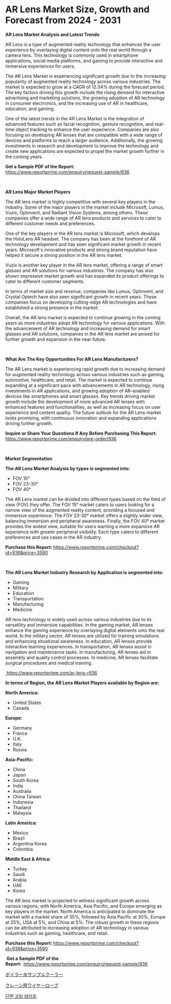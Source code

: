 <p><h1>AR Lens Market Size, Growth and Forecast from 2024 - 2031</h1></p><p><strong>AR Lens Market Analysis and Latest Trends</strong></p>
<p><p>AR Lens is a type of augmented reality technology that enhances the user experience by overlaying digital content onto the real world through a camera lens. This technology is commonly used in smartphone applications, social media platforms, and gaming to provide interactive and immersive experiences for users.</p><p>The AR Lens Market is experiencing significant growth due to the increasing popularity of augmented reality technology across various industries. The market is expected to grow at a CAGR of 12.04% during the forecast period. The key factors driving this growth include the rising demand for interactive advertising and marketing solutions, the growing adoption of AR technology in consumer electronics, and the increasing use of AR in healthcare, education, and gaming.</p><p>One of the latest trends in the AR Lens Market is the integration of advanced features such as facial recognition, gesture recognition, and real-time object tracking to enhance the user experience. Companies are also focusing on developing AR lenses that are compatible with a wide range of devices and platforms to reach a larger audience. Additionally, the growing investments in research and development to improve the technology and create new applications are expected to propel the market growth further in the coming years.</p></p>
<p><strong>Get a Sample PDF of the Report:&nbsp;</strong> <a href="https://www.reportprime.com/enquiry/request-sample/936">https://www.reportprime.com/enquiry/request-sample/936</a></p>
<p>&nbsp;</p>
<p><strong>AR Lens Major Market Players</strong></p>
<p><p>The AR lens market is highly competitive with several key players in the industry. Some of the major players in the market include Microsoft, Lumus, Vuzix, Optinvent, and Radiant Vision Systems, among others. These companies offer a wide range of AR lens products and services to cater to different customer needs and preferences.</p><p>One of the key players in the AR lens market is Microsoft, which develops the HoloLens AR headset. The company has been at the forefront of AR technology development and has seen significant market growth in recent years. Microsoft's innovative products and strong brand reputation have helped it secure a strong position in the AR lens market.</p><p>Vuzix is another key player in the AR lens market, offering a range of smart glasses and AR solutions for various industries. The company has also shown impressive market growth and has expanded its product offerings to cater to different customer segments.</p><p>In terms of market size and revenue, companies like Lumus, Optinvent, and Crystal Optech have also seen significant growth in recent years. These companies focus on developing cutting-edge AR technologies and have established a strong presence in the market.</p><p>Overall, the AR lens market is expected to continue growing in the coming years as more industries adopt AR technology for various applications. With the advancement of AR technology and increasing demand for smart glasses and AR solutions, companies in the AR lens market are poised for further growth and expansion in the near future.</p></p>
<p>&nbsp;</p>
<p><strong>What Are The Key Opportunities For AR Lens Manufacturers?</strong></p>
<p><p>The AR Lens market is experiencing rapid growth due to increasing demand for augmented reality technology across various industries such as gaming, automotive, healthcare, and retail. The market is expected to continue expanding at a significant pace with advancements in AR technology, rising investments in AR applications, and growing adoption of AR-enabled devices like smartphones and smart glasses. Key trends driving market growth include the development of more advanced AR lenses with enhanced features and functionalities, as well as increasing focus on user experience and content quality. The future outlook for the AR Lens market looks promising, with continuous innovation and expanding applications driving further growth.</p></p>
<p><strong>Inquire or Share Your Questions If Any Before Purchasing This Report:</strong> <a href="https://www.reportprime.com/enquiry/pre-order/936">https://www.reportprime.com/enquiry/pre-order/936</a></p>
<p>&nbsp;</p>
<p><strong>Market Segmentation</strong></p>
<p><strong>The AR Lens Market Analysis by types is segmented into:</strong></p>
<p><ul><li>FOV 15°</li><li>FOV 23-30°</li><li>FOV 40°</li></ul></p>
<p><p>The AR Lens market can be divided into different types based on the field of view (FOV) they offer. The FOV 15° market caters to users looking for a narrow view of the augmented reality content, providing a focused and immersive experience. The FOV 23-30° market offers a slightly wider view, balancing immersion and peripheral awareness. Finally, the FOV 40° market provides the widest view, suitable for users wanting a more expansive AR experience with greater peripheral visibility. Each type caters to different preferences and use cases in the AR industry.</p></p>
<p><strong>Purchase this Report:&nbsp;</strong><a href="https://www.reportprime.com/checkout?id=936&price=3590">https://www.reportprime.com/checkout?id=936&price=3590</a></p>
<p>&nbsp;</p>
<p><strong>The AR Lens Market Industry Research by Application is segmented into:</strong></p>
<p><ul><li>Gaming</li><li>Military</li><li>Education</li><li>Transportation</li><li>Manufacturing</li><li>Medicine</li></ul></p>
<p><p>AR lens technology is widely used across various industries due to its versatility and immersive capabilities. In the gaming market, AR lenses enhance the gaming experience by overlaying digital elements onto the real world. In the military sector, AR lenses are utilized for training simulations and enhancing situational awareness. In education, AR lenses provide interactive learning experiences. In transportation, AR lenses assist in navigation and maintenance tasks. In manufacturing, AR lenses aid in assembly and quality control processes. In medicine, AR lenses facilitate surgical procedures and medical training.</p></p>
<p><a href="https://www.reportprime.com/ar-lens-r936">&nbsp;https://www.reportprime.com/ar-lens-r936</a></p>
<p><strong>In terms of Region, the AR Lens Market Players available by Region are:</strong></p>
<p>
    <p> <strong> North America: </strong>
        <ul>
            <li>United States</li>
            <li>Canada</li>
        </ul>
        </p> 
    <p> <strong> Europe: </strong>
        <ul>
            <li>Germany</li>
            <li>France</li>
            <li>U.K.</li>
            <li>Italy</li>
            <li>Russia</li>
        </ul>
        </p> 
    <p> <strong> Asia-Pacific: </strong>
        <ul>
            <li>China</li>
            <li>Japan</li>
            <li>South Korea</li>
            <li>India</li>
            <li>Australia</li>
            <li>China Taiwan</li>
            <li>Indonesia</li>
            <li>Thailand</li>
            <li>Malaysia</li>
        </ul>
        </p> 
    <p> <strong> Latin America: </strong>
        <ul>
            <li>Mexico</li>
            <li>Brazil</li>
            <li>Argentina Korea</li>
            <li>Colombia</li>
        </ul>
        </p> 
    <p> <strong> Middle East & Africa: </strong>
        <ul>
            <li>Turkey</li>
            <li>Saudi</li>
            <li>Arabia</li>
            <li>UAE</li>
            <li>Korea</li>
        </ul>
    </p>
    </p>
<p><p>The AR lens market is projected to witness significant growth across various regions, with North America, Asia Pacific, and Europe emerging as key players in the market. North America is anticipated to dominate the market with a market share of 35%, followed by Asia Pacific at 30%, Europe at 25%, USA at 5%, and China at 5%. The robust growth in these regions can be attributed to increasing adoption of AR technology in various industries such as gaming, healthcare, and retail.</p></p>
<p><strong>Purchase this Report: </strong><a href="https://www.reportprime.com/checkout?id=936&price=3590">https://www.reportprime.com/checkout?id=936&price=3590</a></p>
<p>&nbsp;<strong>Get a Sample PDF of the Report:&nbsp;&nbsp;</strong><a href="https://www.reportprime.com/enquiry/request-sample/936">https://www.reportprime.com/enquiry/request-sample/936</a></p>
<p><strong></strong></p>
<p><p><a href="https://github.com/FrancoWeber2023/Market-Research-Report-List-1/blob/main/239807670669.md">ボイラー水サンプルクーラー</a></p><p><a href="https://github.com/LuzHills1972/Market-Research-Report-List-1/blob/main/434465170670.md">クレーン用ワイヤーロープ</a></p><p><a href="https://github.com/AidenReinger/Market-Research-Report-List-1/blob/main/441655068215.md">단면 코팅 테이프</a></p></p>